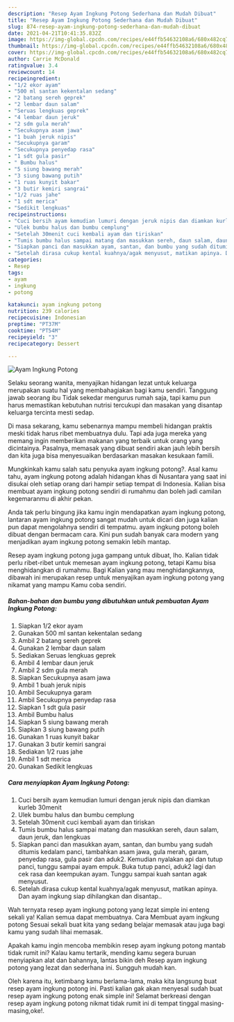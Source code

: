```yaml
---
description: "Resep Ayam Ingkung Potong Sederhana dan Mudah Dibuat"
title: "Resep Ayam Ingkung Potong Sederhana dan Mudah Dibuat"
slug: 874-resep-ayam-ingkung-potong-sederhana-dan-mudah-dibuat
date: 2021-04-21T10:41:35.832Z
image: https://img-global.cpcdn.com/recipes/e44ffb54632108a6/680x482cq70/ayam-ingkung-potong-foto-resep-utama.jpg
thumbnail: https://img-global.cpcdn.com/recipes/e44ffb54632108a6/680x482cq70/ayam-ingkung-potong-foto-resep-utama.jpg
cover: https://img-global.cpcdn.com/recipes/e44ffb54632108a6/680x482cq70/ayam-ingkung-potong-foto-resep-utama.jpg
author: Carrie McDonald
ratingvalue: 3.4
reviewcount: 14
recipeingredient:
- "1/2 ekor ayam"
- "500 ml santan kekentalan sedang"
- "2 batang sereh geprek"
- "2 lembar daun salam"
- "Seruas lengkuas geprek"
- "4 lembar daun jeruk"
- "2 sdm gula merah"
- "Secukupnya asam jawa"
- "1 buah jeruk nipis"
- "Secukupnya garam"
- "Secukupnya penyedap rasa"
- "1 sdt gula pasir"
- " Bumbu halus"
- "5 siung bawang merah"
- "3 siung bawang putih"
- "1 ruas kunyit bakar"
- "3 butir kemiri sangrai"
- "1/2 ruas jahe"
- "1 sdt merica"
- "Sedikit lengkuas"
recipeinstructions:
- "Cuci bersih ayam kemudian lumuri dengan jeruk nipis dan diamkan kurleb 30menit"
- "Ulek bumbu halus dan bumbu cemplung"
- "Setelah 30menit cuci kembali ayam dan tiriskan"
- "Tumis bumbu halus sampai matang dan masukkan sereh, daun salam, daun jeruk, dan lengkuas"
- "Siapkan panci dan masukkan ayam, santan, dan bumbu yang sudah ditumis kedalam panci, tambahkan asam jawa, gula merah, garam, penyedap rasa, gula pasir dan aduk2. Kemudian nyalakan api dan tutup panci, tunggu sampai ayam empuk. Buka tutup panci, aduk2 lagi dan cek rasa dan keempukan ayam. Tunggu sampai kuah santan agak menyusut."
- "Setelah dirasa cukup kental kuahnya/agak menyusut, matikan apinya. Dan ayam ingkung siap dihilangkan dan disantap.."
categories:
- Resep
tags:
- ayam
- ingkung
- potong

katakunci: ayam ingkung potong 
nutrition: 239 calories
recipecuisine: Indonesian
preptime: "PT37M"
cooktime: "PT54M"
recipeyield: "3"
recipecategory: Dessert

---
```



![Ayam Ingkung Potong](https://img-global.cpcdn.com/recipes/e44ffb54632108a6/680x482cq70/ayam-ingkung-potong-foto-resep-utama.jpg)

Selaku seorang wanita, menyajikan hidangan lezat untuk keluarga merupakan suatu hal yang membahagiakan bagi kamu sendiri. Tanggung jawab seorang ibu Tidak sekedar mengurus rumah saja, tapi kamu pun harus memastikan kebutuhan nutrisi tercukupi dan masakan yang disantap keluarga tercinta mesti sedap.

Di masa  sekarang, kamu sebenarnya mampu membeli hidangan praktis meski tidak harus ribet membuatnya dulu. Tapi ada juga mereka yang memang ingin memberikan makanan yang terbaik untuk orang yang dicintainya. Pasalnya, memasak yang dibuat sendiri akan jauh lebih bersih dan kita juga bisa menyesuaikan berdasarkan masakan kesukaan famili. 



Mungkinkah kamu salah satu penyuka ayam ingkung potong?. Asal kamu tahu, ayam ingkung potong adalah hidangan khas di Nusantara yang saat ini disukai oleh setiap orang dari hampir setiap tempat di Indonesia. Kalian bisa membuat ayam ingkung potong sendiri di rumahmu dan boleh jadi camilan kegemaranmu di akhir pekan.

Anda tak perlu bingung jika kamu ingin mendapatkan ayam ingkung potong, lantaran ayam ingkung potong sangat mudah untuk dicari dan juga kalian pun dapat mengolahnya sendiri di tempatmu. ayam ingkung potong boleh dibuat dengan bermacam cara. Kini pun sudah banyak cara modern yang menjadikan ayam ingkung potong semakin lebih mantap.

Resep ayam ingkung potong juga gampang untuk dibuat, lho. Kalian tidak perlu ribet-ribet untuk memesan ayam ingkung potong, tetapi Kamu bisa menghidangkan di rumahmu. Bagi Kalian yang mau menghidangkannya, dibawah ini merupakan resep untuk menyajikan ayam ingkung potong yang nikamat yang mampu Kamu coba sendiri.

<!--inarticleads1-->

##### Bahan-bahan dan bumbu yang dibutuhkan untuk pembuatan Ayam Ingkung Potong:

1. Siapkan 1/2 ekor ayam
1. Gunakan 500 ml santan kekentalan sedang
1. Ambil 2 batang sereh geprek
1. Gunakan 2 lembar daun salam
1. Sediakan Seruas lengkuas geprek
1. Ambil 4 lembar daun jeruk
1. Ambil 2 sdm gula merah
1. Siapkan Secukupnya asam jawa
1. Ambil 1 buah jeruk nipis
1. Ambil Secukupnya garam
1. Ambil Secukupnya penyedap rasa
1. Siapkan 1 sdt gula pasir
1. Ambil  Bumbu halus
1. Siapkan 5 siung bawang merah
1. Siapkan 3 siung bawang putih
1. Gunakan 1 ruas kunyit bakar
1. Gunakan 3 butir kemiri sangrai
1. Sediakan 1/2 ruas jahe
1. Ambil 1 sdt merica
1. Gunakan Sedikit lengkuas




<!--inarticleads2-->

##### Cara menyiapkan Ayam Ingkung Potong:

1. Cuci bersih ayam kemudian lumuri dengan jeruk nipis dan diamkan kurleb 30menit
1. Ulek bumbu halus dan bumbu cemplung
1. Setelah 30menit cuci kembali ayam dan tiriskan
1. Tumis bumbu halus sampai matang dan masukkan sereh, daun salam, daun jeruk, dan lengkuas
1. Siapkan panci dan masukkan ayam, santan, dan bumbu yang sudah ditumis kedalam panci, tambahkan asam jawa, gula merah, garam, penyedap rasa, gula pasir dan aduk2. Kemudian nyalakan api dan tutup panci, tunggu sampai ayam empuk. Buka tutup panci, aduk2 lagi dan cek rasa dan keempukan ayam. Tunggu sampai kuah santan agak menyusut.
1. Setelah dirasa cukup kental kuahnya/agak menyusut, matikan apinya. Dan ayam ingkung siap dihilangkan dan disantap..




Wah ternyata resep ayam ingkung potong yang lezat simple ini enteng sekali ya! Kalian semua dapat membuatnya. Cara Membuat ayam ingkung potong Sesuai sekali buat kita yang sedang belajar memasak atau juga bagi kamu yang sudah lihai memasak.

Apakah kamu ingin mencoba membikin resep ayam ingkung potong mantab tidak rumit ini? Kalau kamu tertarik, mending kamu segera buruan menyiapkan alat dan bahannya, lantas bikin deh Resep ayam ingkung potong yang lezat dan sederhana ini. Sungguh mudah kan. 

Oleh karena itu, ketimbang kamu berlama-lama, maka kita langsung buat resep ayam ingkung potong ini. Pasti kalian gak akan menyesal sudah buat resep ayam ingkung potong enak simple ini! Selamat berkreasi dengan resep ayam ingkung potong nikmat tidak rumit ini di tempat tinggal masing-masing,oke!.

